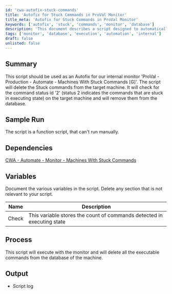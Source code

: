 ```yaml
---
id: 'cwa-autofix-stuck-commands'
title: 'Autofix for Stuck Commands in ProVal Monitor'
title_meta: 'Autofix for Stuck Commands in ProVal Monitor'
keywords: ['autofix', 'stuck', 'commands', 'monitor', 'database']
description: 'This document describes a script designed to automatically fix issues with stuck commands in the ProVal monitor. It identifies and deletes commands that are stuck in an executing state, ensuring smoother operation of the monitoring system.'
tags: ['monitor', 'database', 'execution', 'automation', 'internal']
draft: false
unlisted: false
---
```

## Summary

This script should be used as an Autofix for our internal monitor 'ProVal - Production - Automate - Machines With Stuck Commands [G]'. The script will delete the Stuck commands from the target machine. It will check for the command status id '2' (status 2 indicates the commands that are stuck in executing state) on the target machine and will remove them from the database.

## Sample Run

The script is a function script, that can't run manually.

## Dependencies

[CWA - Automate - Monitor - Machines With Stuck Commands](https://proval.itglue.com/DOC-5078775-12419536)

## Variables

Document the various variables in the script. Delete any section that is not relevant to your script.

| Name  | Description                                                                                     |
|-------|-------------------------------------------------------------------------------------------------|
| Check | This variable stores the count of commands detected in executing state                          |

## Process

This script will execute with the monitor and will delete all the executable commands from the database of the machine.

## Output

- Script log



